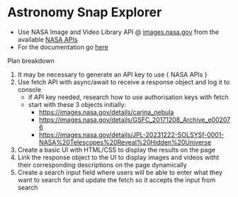 # Astronomy Snap Explorer

- Use NASA Image and Video Library API @ [images.nasa.gov](https://images.nasa.gov/#/) from the available [NASA APIs](https://api.nasa.gov/index.html)
- For the documentation go [here](https://images.nasa.gov/docs/images.nasa.gov_api_docs.pdf)

Plan breakdown
1. It may be necessary to generate an API key to use { NASA APIs }
2. Use fetch API with async/await to receive a response object and log it to console
   - if API key needed, research how to use authorisation keys with fetch
   - start with these 3 objects initially:
     - https://images.nasa.gov/details/carina_nebula
     - https://images.nasa.gov/details/GSFC_20171208_Archive_e002076
     - https://images.nasa.gov/details/JPL-20231222-SOLSYSf-0001-NASA%20Telescopes%20Reveal%20Hidden%20Universe
4. Create a basic UI with HTML/CSS to display the results on the page
5. Link the response object to the UI to display images and videos witht their corresponding descriptions on the page dynamically
6. Create a search input field where users will be able to enter what they want to search for and update the fetch so it accepts the input from search
